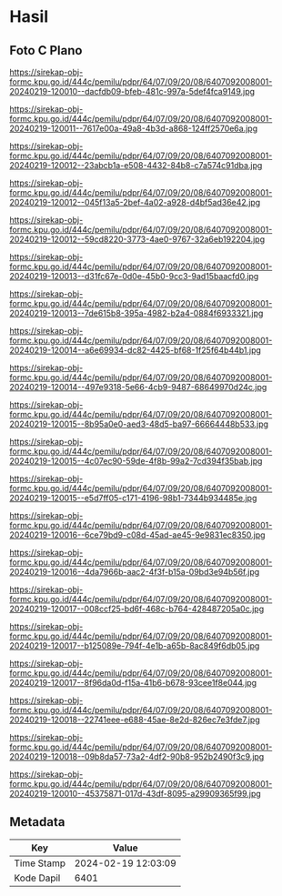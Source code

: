 # Hasil

## Foto C Plano

https://sirekap-obj-formc.kpu.go.id/444c/pemilu/pdpr/64/07/09/20/08/6407092008001-20240219-120010--dacfdb09-bfeb-481c-997a-5def4fca9149.jpg

https://sirekap-obj-formc.kpu.go.id/444c/pemilu/pdpr/64/07/09/20/08/6407092008001-20240219-120011--7617e00a-49a8-4b3d-a868-124ff2570e6a.jpg

https://sirekap-obj-formc.kpu.go.id/444c/pemilu/pdpr/64/07/09/20/08/6407092008001-20240219-120012--23abcb1a-e508-4432-84b8-c7a574c91dba.jpg

https://sirekap-obj-formc.kpu.go.id/444c/pemilu/pdpr/64/07/09/20/08/6407092008001-20240219-120012--045f13a5-2bef-4a02-a928-d4bf5ad36e42.jpg

https://sirekap-obj-formc.kpu.go.id/444c/pemilu/pdpr/64/07/09/20/08/6407092008001-20240219-120012--59cd8220-3773-4ae0-9767-32a6eb192204.jpg

https://sirekap-obj-formc.kpu.go.id/444c/pemilu/pdpr/64/07/09/20/08/6407092008001-20240219-120013--d31fc67e-0d0e-45b0-9cc3-9ad15baacfd0.jpg

https://sirekap-obj-formc.kpu.go.id/444c/pemilu/pdpr/64/07/09/20/08/6407092008001-20240219-120013--7de615b8-395a-4982-b2a4-0884f6933321.jpg

https://sirekap-obj-formc.kpu.go.id/444c/pemilu/pdpr/64/07/09/20/08/6407092008001-20240219-120014--a6e69934-dc82-4425-bf68-1f25f64b44b1.jpg

https://sirekap-obj-formc.kpu.go.id/444c/pemilu/pdpr/64/07/09/20/08/6407092008001-20240219-120014--497e9318-5e66-4cb9-9487-68649970d24c.jpg

https://sirekap-obj-formc.kpu.go.id/444c/pemilu/pdpr/64/07/09/20/08/6407092008001-20240219-120015--8b95a0e0-aed3-48d5-ba97-66664448b533.jpg

https://sirekap-obj-formc.kpu.go.id/444c/pemilu/pdpr/64/07/09/20/08/6407092008001-20240219-120015--4c07ec90-59de-4f8b-99a2-7cd394f35bab.jpg

https://sirekap-obj-formc.kpu.go.id/444c/pemilu/pdpr/64/07/09/20/08/6407092008001-20240219-120015--e5d7ff05-c171-4196-98b1-7344b934485e.jpg

https://sirekap-obj-formc.kpu.go.id/444c/pemilu/pdpr/64/07/09/20/08/6407092008001-20240219-120016--6ce79bd9-c08d-45ad-ae45-9e9831ec8350.jpg

https://sirekap-obj-formc.kpu.go.id/444c/pemilu/pdpr/64/07/09/20/08/6407092008001-20240219-120016--4da7966b-aac2-4f3f-b15a-09bd3e94b56f.jpg

https://sirekap-obj-formc.kpu.go.id/444c/pemilu/pdpr/64/07/09/20/08/6407092008001-20240219-120017--008ccf25-bd6f-468c-b764-428487205a0c.jpg

https://sirekap-obj-formc.kpu.go.id/444c/pemilu/pdpr/64/07/09/20/08/6407092008001-20240219-120017--b125089e-794f-4e1b-a65b-8ac849f6db05.jpg

https://sirekap-obj-formc.kpu.go.id/444c/pemilu/pdpr/64/07/09/20/08/6407092008001-20240219-120017--8f96da0d-f15a-41b6-b678-93cee1f8e044.jpg

https://sirekap-obj-formc.kpu.go.id/444c/pemilu/pdpr/64/07/09/20/08/6407092008001-20240219-120018--22741eee-e688-45ae-8e2d-826ec7e3fde7.jpg

https://sirekap-obj-formc.kpu.go.id/444c/pemilu/pdpr/64/07/09/20/08/6407092008001-20240219-120018--09b8da57-73a2-4df2-90b8-952b2490f3c9.jpg

https://sirekap-obj-formc.kpu.go.id/444c/pemilu/pdpr/64/07/09/20/08/6407092008001-20240219-120010--45375871-017d-43df-8095-a29909365f99.jpg


## Metadata

| Key        | Value               |
| ---------- | ------------------- |
| Time Stamp | 2024-02-19 12:03:09 |
| Kode Dapil | 6401                |



